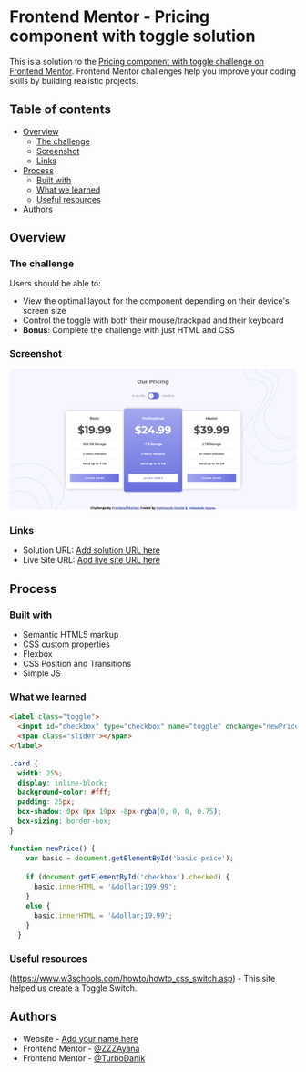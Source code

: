 # Frontend Mentor - Pricing component with toggle solution

This is a solution to the [Pricing component with toggle challenge on Frontend Mentor](https://www.frontendmentor.io/challenges/pricing-component-with-toggle-8vPwRMIC). Frontend Mentor challenges help you improve your coding skills by building realistic projects. 

## Table of contents

- [Overview](#overview)
  - [The challenge](#the-challenge)
  - [Screenshot](#screenshot)
  - [Links](#links)
- [Process](#process)
  - [Built with](#built-with)
  - [What we learned](#what-we-learned)
  - [Useful resources](#useful-resources)
- [Authors](#authors)


## Overview

### The challenge

Users should be able to:

- View the optimal layout for the component depending on their device's screen size
- Control the toggle with both their mouse/trackpad and their keyboard
- **Bonus**: Complete the challenge with just HTML and CSS

### Screenshot

![](Screenshot.png)


### Links

- Solution URL: [Add solution URL here](https://your-solution-url.com)
- Live Site URL: [Add live site URL here](https://your-live-site-url.com)

## Process

### Built with

- Semantic HTML5 markup
- CSS custom properties
- Flexbox
- CSS Position and Transitions
- Simple JS


### What we learned

```html
<label class="toggle">
  <input id="checkbox" type="checkbox" name="toggle" onchange="newPrice()">
  <span class="slider"></span> 
</label>
```
```css
.card {
  width: 25%;
  display: inline-block;
  background-color: #fff;
  padding: 25px;
  box-shadow: 0px 0px 19px -8px rgba(0, 0, 0, 0.75);
  box-sizing: border-box;
}
```
```js
function newPrice() {
    var basic = document.getElementById('basic-price');

    if (document.getElementById('checkbox').checked) {
      basic.innerHTML = '&dollar;199.99';
    }
    else {
      basic.innerHTML = '&dollar;19.99';
    }
  }
```


### Useful resources

(https://www.w3schools.com/howto/howto_css_switch.asp) - This site helped us create a Toggle Switch.


## Authors

- Website - [Add your name here](https://www.your-site.com)
- Frontend Mentor - [@ZZZAyana](https://www.frontendmentor.io/profile/ZZZAyana)
- Frontend Mentor - [@TurboDanik](https://www.frontendmentor.io/profile/TurboDanik)